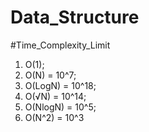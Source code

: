 # Data_Structure

#Time_Complexity_Limit
1. O(1);
2. O(N) = 10^7;
3. O(LogN) = 10^18;
4. O(√N) = 10^14;
5. O(NlogN) = 10^5;
6. O(N^2) = 10^3